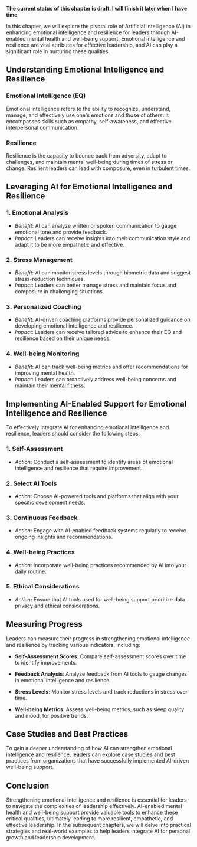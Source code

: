 **The current status of this chapter is draft. I will finish it later when I have time**

In this chapter, we will explore the pivotal role of Artificial Intelligence (AI) in enhancing emotional intelligence and resilience for leaders through AI-enabled mental health and well-being support. Emotional intelligence and resilience are vital attributes for effective leadership, and AI can play a significant role in nurturing these qualities.

Understanding Emotional Intelligence and Resilience
---------------------------------------------------

### **Emotional Intelligence (EQ)**

Emotional intelligence refers to the ability to recognize, understand, manage, and effectively use one's emotions and those of others. It encompasses skills such as empathy, self-awareness, and effective interpersonal communication.

### **Resilience**

Resilience is the capacity to bounce back from adversity, adapt to challenges, and maintain mental well-being during times of stress or change. Resilient leaders can lead with composure, even in turbulent times.

Leveraging AI for Emotional Intelligence and Resilience
-------------------------------------------------------

### **1. Emotional Analysis**

* *Benefit*: AI can analyze written or spoken communication to gauge emotional tone and provide feedback.
* *Impact*: Leaders can receive insights into their communication style and adapt it to be more empathetic and effective.

### **2. Stress Management**

* *Benefit*: AI can monitor stress levels through biometric data and suggest stress-reduction techniques.
* *Impact*: Leaders can better manage stress and maintain focus and composure in challenging situations.

### **3. Personalized Coaching**

* *Benefit*: AI-driven coaching platforms provide personalized guidance on developing emotional intelligence and resilience.
* *Impact*: Leaders can receive tailored advice to enhance their EQ and resilience based on their unique needs.

### **4. Well-being Monitoring**

* *Benefit*: AI can track well-being metrics and offer recommendations for improving mental health.
* *Impact*: Leaders can proactively address well-being concerns and maintain their mental fitness.

Implementing AI-Enabled Support for Emotional Intelligence and Resilience
-------------------------------------------------------------------------

To effectively integrate AI for enhancing emotional intelligence and resilience, leaders should consider the following steps:

### **1. Self-Assessment**

* *Action*: Conduct a self-assessment to identify areas of emotional intelligence and resilience that require improvement.

### **2. Select AI Tools**

* *Action*: Choose AI-powered tools and platforms that align with your specific development needs.

### **3. Continuous Feedback**

* *Action*: Engage with AI-enabled feedback systems regularly to receive ongoing insights and recommendations.

### **4. Well-being Practices**

* *Action*: Incorporate well-being practices recommended by AI into your daily routine.

### **5. Ethical Considerations**

* *Action*: Ensure that AI tools used for well-being support prioritize data privacy and ethical considerations.

Measuring Progress
------------------

Leaders can measure their progress in strengthening emotional intelligence and resilience by tracking various indicators, including:

* **Self-Assessment Scores**: Compare self-assessment scores over time to identify improvements.

* **Feedback Analysis**: Analyze feedback from AI tools to gauge changes in emotional intelligence and resilience.

* **Stress Levels**: Monitor stress levels and track reductions in stress over time.

* **Well-being Metrics**: Assess well-being metrics, such as sleep quality and mood, for positive trends.

Case Studies and Best Practices
-------------------------------

To gain a deeper understanding of how AI can strengthen emotional intelligence and resilience, leaders can explore case studies and best practices from organizations that have successfully implemented AI-driven well-being support.

Conclusion
----------

Strengthening emotional intelligence and resilience is essential for leaders to navigate the complexities of leadership effectively. AI-enabled mental health and well-being support provide valuable tools to enhance these critical qualities, ultimately leading to more resilient, empathetic, and effective leadership. In the subsequent chapters, we will delve into practical strategies and real-world examples to help leaders integrate AI for personal growth and leadership development.
